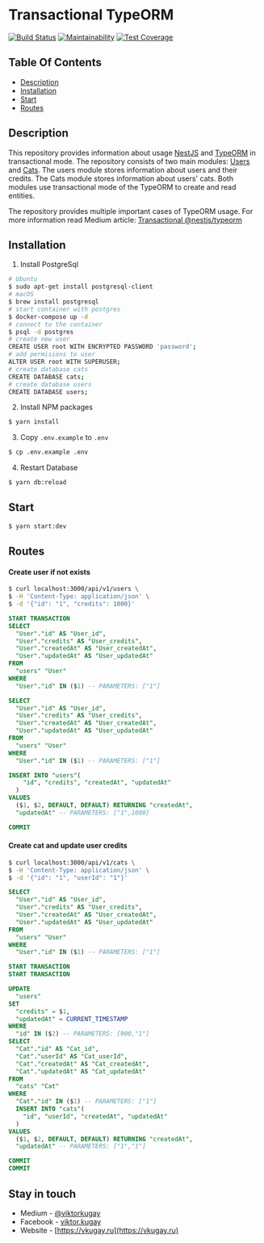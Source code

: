 # Transactional TypeORM

[![Build Status](https://app.travis-ci.com/ViktorKugay/medium-transactional-typeorm.svg?branch=main)](https://app.travis-ci.com/ViktorKugay/medium-transactional-typeorm)
[![Maintainability](https://api.codeclimate.com/v1/badges/8c8184fda716aca2e7d6/maintainability)](https://codeclimate.com/github/ViktorKugay/medium-transactional-typeorm/maintainability)
[![Test Coverage](https://api.codeclimate.com/v1/badges/8c8184fda716aca2e7d6/test_coverage)](https://codeclimate.com/github/ViktorKugay/medium-transactional-typeorm/test_coverage)

## Table Of Contents

- [Description](#Description)
- [Installation](#installation)
- [Start](#start)
- [Routes](#routes)

## Description

This repository provides information about usage [NestJS](https://github.com/nestjs/nest) and [TypeORM](https://github.com/typeorm/typeorm) in transactional mode. The repository consists of two main modules: [Users](https://github.com/ViktorKugay/medium-transactional-typeorm/tree/main/src/users) and [Cats](https://github.com/ViktorKugay/medium-transactional-typeorm/tree/main/src/cats). The users module stores information about users and their credits. The Cats module stores information about users' cats. Both modules use transactional mode of the TypeORM to create and read entities.

The repository provides multiple important cases of TypeORM usage. For more information read Medium article: [Transactional @nestjs/typeorm](#)

## Installation

1. Install PostgreSql

```bash
# Ubuntu
$ sudo apt-get install postgresql-client
# macOS
$ brew install postgresql
# start container with postgres
$ docker-compose up -d
# connect to the container
$ psql -d postgres
# create new user
CREATE USER root WITH ENCRYPTED PASSWORD 'password';
# add permisions to user
ALTER USER root WITH SUPERUSER;
# create database cats
CREATE DATABASE cats;
# create database users
CREATE DATABASE users;
```

2. Install NPM packages

```bash
$ yarn install
```

3. Copy `.env.example` to `.env`

```bash
$ cp .env.example .env
```

4. Restart Database 

```bash
$ yarn db:reload
```

## Start

```bash
$ yarn start:dev
```

## Routes

#### Create user if not exists

```bash
$ curl localhost:3000/api/v1/users \
$ -H 'Content-Type: application/json' \
$ -d '{"id": "1", "credits": 1000}'
```

```sql
START TRANSACTION
SELECT 
  "User"."id" AS "User_id", 
  "User"."credits" AS "User_credits", 
  "User"."createdAt" AS "User_createdAt", 
  "User"."updatedAt" AS "User_updatedAt" 
FROM 
  "users" "User"
WHERE 
  "User"."id" IN ($1) -- PARAMETERS: ["1"]

SELECT 
  "User"."id" AS "User_id", 
  "User"."credits" AS "User_credits", 
  "User"."createdAt" AS "User_createdAt", 
  "User"."updatedAt" AS "User_updatedAt" 
FROM 
  "users" "User" 
WHERE 
  "User"."id" IN ($1) -- PARAMETERS: ["1"]

INSERT INTO "users"(
    "id", "credits", "createdAt", "updatedAt"
  ) 
VALUES 
  ($1, $2, DEFAULT, DEFAULT) RETURNING "createdAt", 
  "updatedAt" -- PARAMETERS: ["1",1000]

COMMIT
```

#### Create cat and update user credits

```bash
$ curl localhost:3000/api/v1/cats \
$ -H 'Content-Type: application/json' \
$ -d '{"id": "1", "userId": "1"}'
```

```sql
SELECT 
  "User"."id" AS "User_id", 
  "User"."credits" AS "User_credits", 
  "User"."createdAt" AS "User_createdAt", 
  "User"."updatedAt" AS "User_updatedAt" 
FROM 
  "users" "User" 
WHERE 
  "User"."id" IN ($1) -- PARAMETERS: ["1"]

START TRANSACTION 
START TRANSACTION 

UPDATE 
  "users" 
SET 
  "credits" = $1, 
  "updatedAt" = CURRENT_TIMESTAMP 
WHERE 
  "id" IN ($2) -- PARAMETERS: [900,"1"]
SELECT 
  "Cat"."id" AS "Cat_id", 
  "Cat"."userId" AS "Cat_userId", 
  "Cat"."createdAt" AS "Cat_createdAt", 
  "Cat"."updatedAt" AS "Cat_updatedAt" 
FROM 
  "cats" "Cat" 
WHERE 
  "Cat"."id" IN ($1) -- PARAMETERS: ["1"]
  INSERT INTO "cats"(
    "id", "userId", "createdAt", "updatedAt"
  ) 
VALUES 
  ($1, $2, DEFAULT, DEFAULT) RETURNING "createdAt", 
  "updatedAt" -- PARAMETERS: ["1","1"]

COMMIT 
COMMIT
```

## Stay in touch

- Medium - [@viktorkugay](https://medium.com/@viktorkugay)
- Facebook - [viktor.kugay](https://www.facebook.com/viktor.kugay)
- Website - [https://vkugay.ru](https://vkugay.ru)